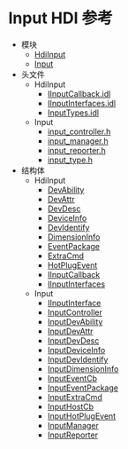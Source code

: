 # Input HDI 参考

- 模块
    - [HdiInput](_hdi_input.md)
    - [Input](_input.md)
- 头文件
    - HdiInput
        - [IInputCallback.idl](_i_input_callback_8idl.md)
        - [IInputInterfaces.idl](_i_input_interfaces_8idl.md)
        - [InputTypes.idl](_input_types_8idl.md)
    - Input
        - [input_controller.h](input__controller_8h.md)
        - [input_manager.h](input__manager_8h.md)
        - [input_reporter.h](input__reporter_8h.md)
        - [input_type.h](input__type_8h.md)
- 结构体
    - HdiInput
        - [DevAbility](_dev_ability_v10.md)
        - [DevAttr](_dev_attr_v10.md)
        - [DevDesc](_dev_desc_v10.md)
        - [DeviceInfo](_device_info_v10.md)
        - [DevIdentify](_dev_identify_v10.md)
        - [DimensionInfo](_dimension_info_v10.md)
        - [EventPackage](_event_package_v10.md)
        - [ExtraCmd](_extra_cmd_v10.md)
        - [HotPlugEvent](_hot_plug_event_v10.md)
        - [IInputCallback](interface_i_input_callback_v10.md)
        - [IInputInterfaces](interface_i_input_interfaces_v10.md)
    - Input
        - [IInputInterface](_i_input_interface.md)
        - [InputController](_input_controller.md)
        - [InputDevAbility](_input_dev_ability.md)
        - [InputDevAttr](_input_dev_attr.md)
        - [InputDevDesc](_input_dev_desc.md)
        - [InputDeviceInfo](_input_device_info.md)
        - [InputDevIdentify](_input_dev_identify.md)
        - [InputDimensionInfo](_input_dimension_info.md)
        - [InputEventCb](_input_event_cb.md)
        - [InputEventPackage](_input_event_package.md)
        - [InputExtraCmd](_input_extra_cmd.md)
        - [InputHostCb](_input_host_cb.md)
        - [InputHotPlugEvent](_input_hot_plug_event.md)
        - [InputManager](_input_manager.md)
        - [InputReporter](_input_reporter.md)
